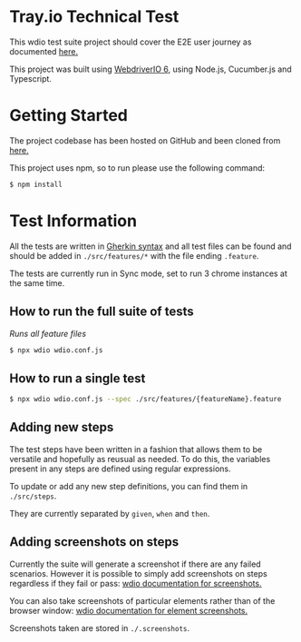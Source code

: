 # Tray.io Technical Test

This wdio test suite project should cover the E2E user journey as documented [here.](https://9e90bdc0-5a71-4abd-89c6-f1a458efb4c2.trayapp.io/)

This project was built using [WebdriverIO 6](https://webdriver.io/docs/gettingstarted.html), using Node.js, Cucumber.js and Typescript.

# Getting Started

The project codebase has been hosted on GitHub and been cloned from [here.](https://github.com/CaraGP/TrayTechTest)

This project uses npm, so to run please use the following command:

```sh
$ npm install
```

# Test Information

All the tests are written in [Gherkin syntax](https://cucumber.io/docs/gherkin/reference/) and all test files can be found and should be added in `./src/features/*` with the file ending `.feature`.

The tests are currently run in Sync mode, set to run 3 chrome instances at the same time.

## How to run the full suite of tests

_Runs all feature files_

```sh
$ npx wdio wdio.conf.js
```

## How to run a single test

```sh
$ npx wdio wdio.conf.js --spec ./src/features/{featureName}.feature
```

## Adding new steps

The test steps have been written in a fashion that allows them to be versatile and hopefully as reusual as needed. To do this, the variables present in any steps are defined using regular expressions.

To update or add any new step definitions, you can find them in `./src/steps`.

They are currently separated by `given`, `when` and `then`.

## Adding screenshots on steps

Currently the suite will generate a screenshot if there are any failed scenarios. However it is possible to simply add screenshots on steps regardless if they fail or pass: [wdio documentation for screenshots.](https://webdriver.io/docs/api/browser/saveScreenshot.html)

You can also take screenshots of particular elements rather than of the browser window: [wdio documentation for element screenshots.](https://webdriver.io/docs/api/element/saveScreenshot.html)

Screenshots taken are stored in `./.screenshots`.
